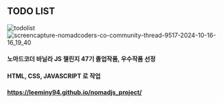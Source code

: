 ## TODO LIST

![todolist](https://github.com/user-attachments/assets/d80651b9-8f22-4121-ad77-950ec2d63c6e)
![screencapture-nomadcoders-co-community-thread-9517-2024-10-16-16_19_40](https://github.com/user-attachments/assets/c744efcf-72dc-4e51-a7d1-e14524361090)


#### 노마드코더 바닐라 JS 챌린지 47기 졸업작품, 우수작품 선정
#### HTML, CSS, JAVASCRIPT 로 작업

#### https://leeminy94.github.io/nomadjs_project/
